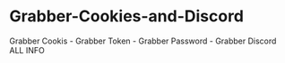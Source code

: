 # Grabber-Cookies-and-Discord
Grabber Cookis - Grabber Token - Grabber Password - Grabber Discord ALL INFO 
